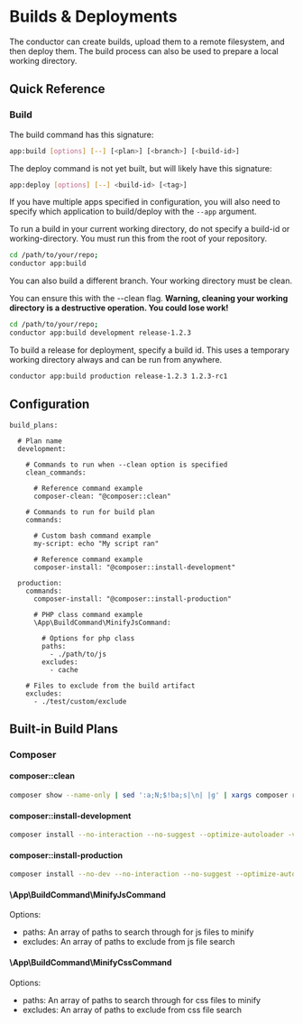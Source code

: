 Builds & Deployments
========================

The conductor can create builds, upload them to a remote filesystem, and then deploy them. The build 
process can also be used to prepare a local working directory.

Quick Reference
---------------

### Build

The build command has this signature:

```bash
app:build [options] [--] [<plan>] [<branch>] [<build-id>]
```

The deploy command is not yet built, but will likely have this signature:
```bash
app:deploy [options] [--] <build-id> [<tag>]
```

If you have multiple apps specified in configuration, you will also need to specify which 
application to build/deploy with the `--app` argument.

To run a build in your current working directory, do not specify a build-id or working-directory. You must
run this from the root of your repository.
 
```bash
cd /path/to/your/repo;
conductor app:build
```

You can also build a different branch. Your working directory must be clean. 

You can ensure this with the 
--clean flag. **Warning, cleaning your working directory is a destructive operation. You could lose work!**

```bash
cd /path/to/your/repo;
conductor app:build development release-1.2.3
``` 

To build a release for deployment, specify a build id. This uses a temporary working directory always and
can be run from anywhere.

```bash
conductor app:build production release-1.2.3 1.2.3-rc1
``` 

Configuration
-------------

```
build_plans:

  # Plan name
  development:
    
    # Commands to run when --clean option is specified
    clean_commands:       
    
      # Reference command example
      composer-clean: "@composer::clean"
    
    # Commands to run for build plan
    commands:
    
      # Custom bash command example
      my-script: echo "My script ran"
      
      # Reference command example
      composer-install: "@composer::install-development"
            
  production:
    commands:
      composer-install: "@composer::install-production"
    
      # PHP class command example
      \App\BuildCommand\MinifyJsCommand:
    
        # Options for php class
        paths: 
          - ./path/to/js
        excludes:
          - cache
    
    # Files to exclude from the build artifact
    excludes:
      - ./test/custom/exclude
```

Built-in Build Plans
--------------------

### Composer

#### composer::clean
```bash
composer show --name-only | sed ':a;N;$!ba;s|\n| |g' | xargs composer remove --no-plugins --no-interaction -vvv && git checkout composer.json composer.lock
```

#### composer::install-development
```bash
composer install --no-interaction --no-suggest --optimize-autoloader -vvv
```

#### composer::install-production
```bash
composer install --no-dev --no-interaction --no-suggest --optimize-autoloader -vvv
```

#### \App\BuildCommand\MinifyJsCommand

Options:
- paths: An array of paths to search through for js files to minify
- excludes: An array of paths to exclude from js file search

#### \App\BuildCommand\MinifyCssCommand

Options:
- paths: An array of paths to search through for css files to minify
- excludes: An array of paths to exclude from css file search

